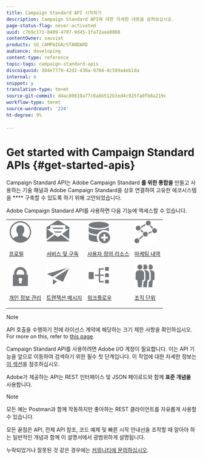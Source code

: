 ```yaml
---
title: Campaign Standard API 시작하기
description: Campaign Standard API에 대한 자세한 내용을 살펴보십시오.
page-status-flag: never-activated
uuid: c7b9c171-0409-4707-9d45-3fa72aee8008
contentOwner: sauviat
products: SG_CAMPAIGN/STANDARD
audience: developing
content-type: reference
topic-tags: campaign-standard-apis
discoiquuid: 304e7779-42d2-430a-9704-8c599a4eb1da
internal: n
snippet: y
translation-type: tm+mt
source-git-commit: d4ac80810a77c0a6b512b3ed4c925fa0fb8a219c
workflow-type: tm+mt
source-wordcount: '224'
ht-degree: 9%

---
```



# Get started with Campaign Standard APIs {#get-started-apis}

Campaign Standard API는 Adobe Campaign Standard **를 위한 통합을** 만들고 사용하는 기술 패널과 Adobe Campaign Standard을 상호 연결하여 고유한 에코시스템을 **** 구축할 수 있도록 하기 위해 고안되었습니다.

Adobe Campaign Standard API를 사용하면 다음 기능에 액세스할 수 있습니다.

<table><tr>
 <td valign="top"><a href="../../api/using/retrieving-profiles.md"><img width="60px" alt="조건" src="assets/icon_profile.svg"/></a><p><a href="../../api/using/retrieving-profiles.md">프로필</a></p></td>
<td valign="top"><a href="../../api/using/creating-a-service.md"><img width="60px" alt="조건" src="assets/icon_services.svg"/></a><p><a href="../../api/using/creating-a-service.md">서비스 및 구독</a></p></td>
<td valign="top"><a href="../../api/using/interacting-with-custom-resources.md"><img width="60px" alt="조건" src="assets/icon_customresources.svg"/></a><p><a href="../../api/using/interacting-with-custom-resources.md">사용자 정의 리소스</a></p></td>
<td valign="top"><a href="../../api/using/interacting-with-marketing-history.md"><img width="60px" alt="조건" src="assets/icon_marketinghistory.svg"/></a><p><a href="../../api/using/interacting-with-marketing-history.md">마케팅 내역</a></p></td>
</tr>
<tr>
<td valign="top"><a href="../../api/using/creating-a-privacy-request.md"><img width="60px" alt="조건" src="assets/icon_privacy.svg"/></a><p><a href="../../api/using/creating-a-privacy-request.md">개인 정보 관리</a></p></td>
<td valign="top"><a href="../../api/using/managing-transactional-messages.md"><img width="60px" alt="조건" src="assets/icon_transactionalmessage.svg"/></a><p><a href="../../api/using/managing-transactional-messages.md">트랜잭션 메시지</a></p></td>
<td valign="top"><a href="../../api/using/controlling-a-workflow.md"><img width="60px" alt="조건" src="assets/icon_workflows.svg"/></a><p><a href="../../api/using/controlling-a-workflow.md">워크플로우</a></p></td>
<td valign="top"><a href="../../api/using/retrieving-an-organizational-unit.md"><img width="60px" alt="조건" src="assets/icon_units.svg"/></a><p><a href="../../api/using/retrieving-an-organizational-unit.md">조직 단위</a></p></td>
</tr></table>

>[!NOTE]
>
>API 호출을 수행하기 전에 라이선스 계약에 해당하는 크기 제한 사항을 확인하십시오. For more on this, refer to [this page](https://helpx.adobe.com/legal/product-descriptions/campaign-standard.html#ITInfrastructureResourcesbyActiveProfilesTiers).

Campaign Standard API를 사용하려면 Adobe I/O 계정이 필요합니다. 이는 API 기능을 앞으로 이동하여 검색하기 위한 필수 첫 단계입니다.
이 작업에 대한 자세한 정보는 [이 섹션](../../api/using/setting-up-api-access.md)을 참조하십시오.

Adobe가 제공하는 API는 REST 인터페이스 및 JSON 페이로드와 함께 **표준 개념을** 사용합니다.

>[!NOTE]
>
>모든 예는 Postman과 함께 작동하지만 좋아하는 REST 클라이언트를 자유롭게 사용할 수 있습니다.

모든 끝점은 API, 전체 API 참조, 코드 예제 및 빠른 시작 안내선을 조작할 때 알아야 하는 일반적인 개념과 함께 이 설명서에서 광범위하게 설명됩니다.

누락되었거나 잘못된 것 같은 경우에는 [커뮤니티에 문의하십시오](https://experienceleaguecommunities.adobe.com/t5/adobe-campaign-standard/ct-p/adobe-campaign-standard-community).
